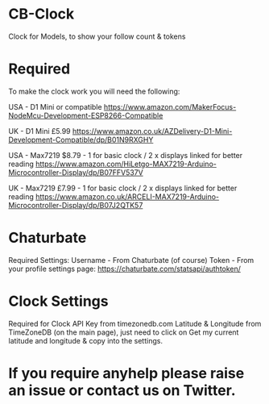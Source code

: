 # CB-Clock
Clock for Models, to show your follow count &amp; tokens

# Required
To make the clock work you will need the following:

USA - D1 Mini or compatible
https://www.amazon.com/MakerFocus-NodeMcu-Development-ESP8266-Compatible

UK - D1 Mini £5.99
https://www.amazon.co.uk/AZDelivery-D1-Mini-Development-Compatible/dp/B01N9RXGHY

USA - Max7219 $8.79 - 1 for basic clock / 2 x displays linked for better reading
https://www.amazon.com/HiLetgo-MAX7219-Arduino-Microcontroller-Display/dp/B07FFV537V

UK - Max7219 £7.99 - 1 for basic clock / 2 x displays linked for better reading
https://www.amazon.co.uk/ARCELI-MAX7219-Arduino-Microcontroller-Display/dp/B07J2QTK57

# Chaturbate
Required Settings:
Username - From Chaturbate (of course)
Token - From your profile settings page: https://chaturbate.com/statsapi/authtoken/

# Clock Settings
Required for Clock
API Key from timezonedb.com
Latitude & Longitude from TimeZoneDB (on the main page), just need to click on Get my current latitude and longitude & copy into the settings.

# If you require anyhelp please raise an issue or contact us on Twitter.
